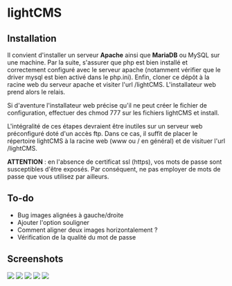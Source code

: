 # lightCMS

## Installation

Il convient d'installer un serveur **Apache** ainsi que **MariaDB** ou MySQL sur une machine. Par la suite, s'assurer que php est bien installé et correctement configuré avec le serveur apache (notamment vérifier que le driver mysql est bien activé dans le php.ini). Enfin, cloner ce dépôt à la racine web du serveur apache et visiter l'url /lightCMS. L'installateur web prend alors le relais.

Si d'aventure l'installateur web précise qu'il ne peut créer le fichier de configuration, effectuer des chmod 777 sur les fichiers lightCMS et install.

L'intégralité de ces étapes devraient être inutiles sur un serveur web préconfiguré doté d'un accès ftp. Dans ce cas, il suffit de placer le répertoire lightCMS à la racine web (www ou / en général) et de visituer l'url /lightCMS.

**ATTENTION** : en l'absence de certificat ssl (https), vos mots de passe sont susceptibles d'être exposés. Par conséquent, ne pas employer de mots de passe que vous utilisez par ailleurs.

## To-do

*  Bug images alignées à gauche/droite
*  Ajouter l'option souligner
*  Comment aligner deux images horizontalement ?
*  Vérification de la qualité du mot de passe

## Screenshots

![](2019-04-13-153705_1920x1080_scrot.png)
![](2019-04-13-154058_1920x1080_scrot.png)
![](2019-04-13-154217_1920x1080_scrot.png)
![](2019-04-13-154451_1920x1080_scrot.png)
![](2019-04-13-154610_1920x1080_scrot.png)

